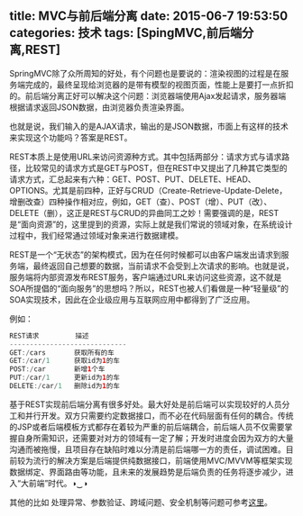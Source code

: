 title: MVC与前后端分离
date: 2015-06-7 19:53:50
categories: 技术
tags: [SpingMVC,前后端分离,REST]
---

SpringMVC除了众所周知的好处，有个问题也是要说的：渲染视图的过程是在服务端完成的，最终呈现给浏览器的是带有模型的视图页面，性能上是要打一点折扣的。前后端分离正好可以解决这个问题：浏览器端使用Ajax发起请求，服务器端根据请求返回JSON数据，由浏览器负责渲染界面。

<!--more-->
也就是说，我们输入的是AJAX请求，输出的是JSON数据，市面上有这样的技术来实现这个功能吗？答案是REST。

REST本质上是使用URL来访问资源种方式。其中包括两部分：请求方式与请求路径，比较常见的请求方式是GET与POST，但在REST中又提出了几种其它类型的请求方式，汇总起来有六种：GET、POST、PUT、DELETE、HEAD、OPTIONS。尤其是前四种，正好与CRUD（Create-Retrieve-Update-Delete，增删改查）四种操作相对应，例如，GET（查）、POST（增）、PUT（改）、DELETE（删），这正是REST与CRUD的异曲同工之妙！需要强调的是，REST是“面向资源”的，这里提到的资源，实际上就是我们常说的领域对象，在系统设计过程中，我们经常通过领域对象来进行数据建模。

REST是一个“无状态”的架构模式，因为在任何时候都可以由客户端发出请求到服务端，最终返回自己想要的数据，当前请求不会受到上次请求的影响。也就是说，服务端将内部资源发布REST服务，客户端通过URL来访问这些资源，这不就是SOA所提倡的“面向服务”的思想吗？所以，REST也被人们看做是一种“轻量级”的SOA实现技术，因此在企业级应用与互联网应用中都得到了广泛应用。

例如：
```java
REST请求         描述
-----------------------------
GET:/cars       获取所有的车
GET:/car/1      获取id为1的车
POST:/car       新增1个车
PUT:/car/1      更新id为1的车
DELETE:/car/1   删除id为1的车
```

基于REST实现前后端分离有很多好处。最大好处是前后端可以实现较好的人员分工和并行开发。双方只需要约定数据接口，而不必在代码层面有任何的耦合。传统的JSP或者后端模板方式都存在着较为严重的前后端耦合，前后端人员不仅需要掌握自身所需知识，还需要对对方的领域有一定了解；开发时进度会因为双方的大量沟通而被拖慢，且项目存在缺陷时难以分清是前后端哪一方的责任，调试困难。目前较为流行的解决方案是后端提供纯数据接口，前端使用MVC/MVVM等框架实现数据绑定、界面路由等功能，且未来的发展趋势是后端负责的任务将逐步减少，进入“大前端”时代。◑‿◑

其他的比如 处理异常、参数验证、跨域问题、安全机制等问题可参考[这里](http://www.csdn.net/article/2015-10-25/2826033)。
